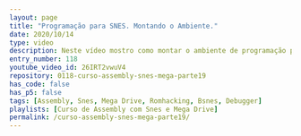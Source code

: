 ```yaml
---
layout: page
title: "Programação para SNES. Montando o Ambiente."
date: 2020/10/14
type: video
description: Neste vídeo mostro como montar o ambiente de programação para o Snes, mais especificamente o debugger. Eu utilizo um debugger baseado na versão v086 do Bsnes.
entry_number: 118
youtube_video_id: 26IRT2vwuV4
repository: 0118-curso-assembly-snes-mega-parte19
has_code: false
has_p5: false
tags: [Assembly, Snes, Mega Drive, Romhacking, Bsnes, Debugger]
playlists: [Curso de Assembly com Snes e Mega Drive]
permalink: /curso-assembly-snes-mega-parte19/
---
```

